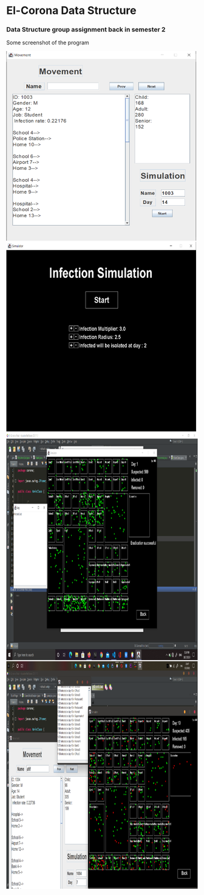 # El-Corona Data Structure
### Data Structure group assignment back in semester 2

Some screenshot of the program

<img height="500" width="500"  src="https://github.com/chairielazizi/ElCoronaDataStructure/blob/master/img/pic1.png" />
<img height="500" width="500"  src="https://github.com/chairielazizi/ElCoronaDataStructure/blob/master/img/pic2.png" />
<img height="600" width="1000"  src="https://github.com/chairielazizi/ElCoronaDataStructure/blob/master/img/pic3.png" />
<img height="600" width="1000"  src="https://github.com/chairielazizi/ElCoronaDataStructure/blob/master/img/preview.png" />

